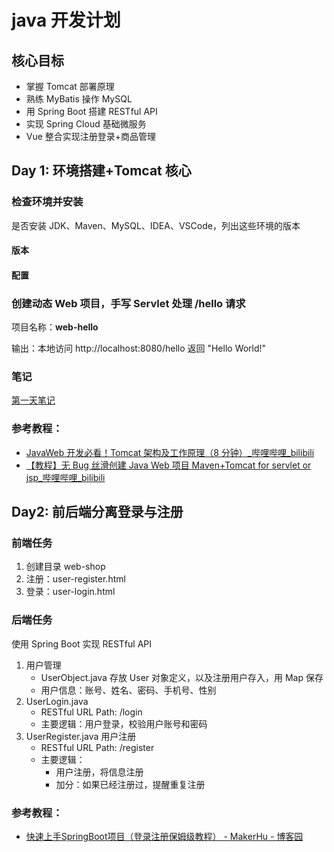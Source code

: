 # java 开发计划

## 核心目标

- 掌握 Tomcat 部署原理
- 熟练 MyBatis 操作 MySQL
- 用 Spring Boot 搭建 RESTful API
- 实现 Spring Cloud 基础微服务
- Vue 整合实现注册登录+商品管理

## Day 1: 环境搭建+Tomcat 核心

### 检查环境并安装

是否安装 JDK、Maven、MySQL、IDEA、VSCode，列出这些环境的版本

#### 版本

#### 配置

### 创建动态 Web 项目，手写 Servlet 处理 /hello 请求

项目名称：**web-hello**

输出：本地访问 http://localhost:8080/hello 返回 "Hello World!"

### 笔记

[第一天笔记](./day1.md)

### 参考教程：

- [JavaWeb 开发必看！Tomcat 架构及工作原理（8 分钟）\_哔哩哔哩\_bilibili](https://www.bilibili.com/video/BV1J3411k7Xc/?buvid=XYD943FD3466979469194918F4D4439774714&from_spmid=search.search-result.0.0&is_story_h5=false&mid=RmMWb8Yfn3DTANLw%2F%2BvVQg%3D%3D&plat_id=116&share_from=ugc&share_medium=android&share_plat=android&share_session_id=25918f60-faef-4351-b17f-01092144fe01&share_source=WEIXIN&share_tag=s_i&spmid=united.player-video-detail.0.0&timestamp=1751854909&unique_k=uq6hz2n&up_id=511819239&vd_source=2016b6c473c674bad90b455a087f65c0)
- [【教程】无 Bug 丝滑创建 Java Web 项目 Maven+Tomcat for servlet or jsp\_哔哩哔哩\_bilibili](https://www.bilibili.com/video/BV1ru411277z/?buvid=XYD943FD3466979469194918F4D4439774714&from_spmid=search.search-result.0.0&is_story_h5=false&mid=RmMWb8Yfn3DTANLw%2F%2BvVQg%3D%3D&plat_id=116&share_from=ugc&share_medium=android&share_plat=android&share_session_id=cdc10a92-50c7-4699-a256-fbbd61eb19de&share_source=WEIXIN&share_tag=s_i&spmid=united.player-video-detail.0.0&timestamp=1751854991&unique_k=1ADSXbX&up_id=273941776&vd_source=2016b6c473c674bad90b455a087f65c0)

## Day2: 前后端分离登录与注册

### 前端任务

1. 创建目录 web-shop
2. 注册：user-register.html
3. 登录：user-login.html

### 后端任务

使用 Spring Boot 实现 RESTful API

1. 用户管理
   - UserObject.java 存放 User 对象定义，以及注册用户存入，用 Map 保存
   - 用户信息：账号、姓名、密码、手机号、性别
2. UserLogin.java
   - RESTful URL Path: /login
   - 主要逻辑：用户登录，校验用户账号和密码
3. UserRegister.java 用户注册
   - RESTful URL Path: /register
   - 主要逻辑：
     - 用户注册，将信息注册
     - 加分：如果已经注册过，提醒重复注册

### 参考教程：
- [快速上手SpringBoot项目（登录注册保姆级教程） - MakerHu - 博客园](https://www.cnblogs.com/makerhu/p/14960440.html)
